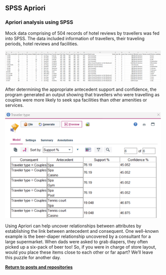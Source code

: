 ## SPSS Apriori

### Apriori analysis using SPSS

Mock data comprising of 504 records of hotel reviews by travellers was fed into SPSS. The data included information of travellers, their traveling periods, hotel reviews and facilities.

![](data.png)

After determining the appropriate antecedent support and confidence, the program generated an output showing that travellers who were travelling as couples were more likely to seek spa facilities than other amenities or services.

![](output.png)

Using Apriori can help uncover relationships between attributes by establishing the link between antecedent and consequent. One well-known example is the beer-diaper relationship uncovered by a consultant for a large supermarket. When dads were asked to grab diapers, they often picked up a six-pack of beer too! So, if you were in charge of store layout, would you place these items close to each other or far apart? We’ll leave this puzzle for another day.

<a style="font-weight:bold" href="https://KenYeoKP.github.io">Return to posts and repositories</a>
